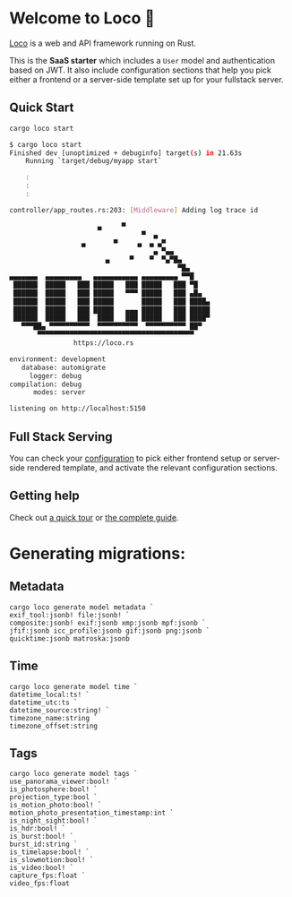 # Welcome to Loco :train:

[Loco](https://loco.rs) is a web and API framework running on Rust.

This is the **SaaS starter** which includes a `User` model and authentication based on JWT.
It also include configuration sections that help you pick either a frontend or a server-side template set up for your
fullstack server.

## Quick Start

```sh
cargo loco start
```

```sh
$ cargo loco start
Finished dev [unoptimized + debuginfo] target(s) in 21.63s
    Running `target/debug/myapp start`

    :
    :
    :

controller/app_routes.rs:203: [Middleware] Adding log trace id

                      ▄     ▀
                                 ▀  ▄
                  ▄       ▀     ▄  ▄ ▄▀
                                    ▄ ▀▄▄
                        ▄     ▀    ▀  ▀▄▀█▄
                                          ▀█▄
▄▄▄▄▄▄▄  ▄▄▄▄▄▄▄▄▄   ▄▄▄▄▄▄▄▄▄▄▄ ▄▄▄▄▄▄▄▄▄ ▀▀█
 ██████  █████   ███ █████   ███ █████   ███ ▀█
 ██████  █████   ███ █████   ▀▀▀ █████   ███ ▄█▄
 ██████  █████   ███ █████       █████   ███ ████▄
 ██████  █████   ███ █████   ▄▄▄ █████   ███ █████
 ██████  █████   ███  ████   ███ █████   ███ ████▀
   ▀▀▀██▄ ▀▀▀▀▀▀▀▀▀▀  ▀▀▀▀▀▀▀▀▀▀  ▀▀▀▀▀▀▀▀▀▀ ██▀
       ▀▀▀▀▀▀▀▀▀▀▀▀▀▀▀▀▀▀▀▀▀▀▀▀▀▀▀▀▀▀▀▀▀▀▀▀▀▀▀
                https://loco.rs

environment: development
   database: automigrate
     logger: debug
compilation: debug
      modes: server

listening on http://localhost:5150
```

## Full Stack Serving

You can check your [configuration](config/development.yaml) to pick either frontend setup or server-side rendered
template, and activate the relevant configuration sections.

## Getting help

Check out [a quick tour](https://loco.rs/docs/getting-started/tour/)
or [the complete guide](https://loco.rs/docs/getting-started/guide/).

# Generating migrations:

## Metadata

```pwsh
cargo loco generate model metadata `
exif_tool:jsonb! file:jsonb! `
composite:jsonb! exif:jsonb xmp:jsonb mpf:jsonb `
jfif:jsonb icc_profile:jsonb gif:jsonb png:jsonb `
quicktime:jsonb matroska:jsonb
```

## Time

```pwsh
cargo loco generate model time `
datetime_local:ts! `
datetime_utc:ts `
datetime_source:string! `
timezone_name:string `
timezone_offset:string
```

## Tags

```pwsh
cargo loco generate model tags `
use_panorama_viewer:bool! `
is_photosphere:bool! `
projection_type:bool `
is_motion_photo:bool! `
motion_photo_presentation_timestamp:int `
is_night_sight:bool! `
is_hdr:bool! `
is_burst:bool! `
burst_id:string `
is_timelapse:bool! `
is_slowmotion:bool! `
is_video:bool! `
capture_fps:float `
video_fps:float
```